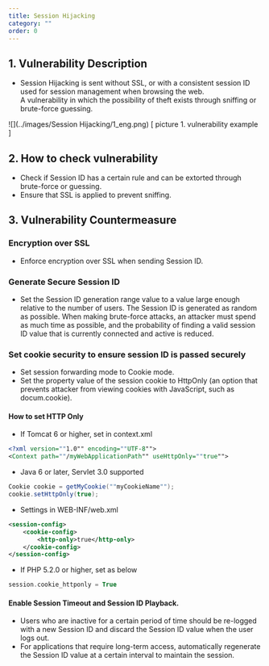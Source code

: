 ```yaml
---
title: Session Hijacking
category: ""
order: 0
---
```


## 1. Vulnerability Description
* Session Hijacking is sent without SSL, or with a consistent session ID used for session management when browsing the web.<br>
A vulnerability in which the possibility of theft exists through sniffing or brute-force guessing.

![](../images/Session Hijacking/1_eng.png)
[ picture 1. vulnerability example ]


## 2. How to check vulnerability
* Check if Session ID has a certain rule and can be extorted through brute-force or guessing.
* Ensure that SSL is applied to prevent sniffing.

## 3. Vulnerability Countermeasure
### Encryption over SSL
* Enforce encryption over SSL when sending Session ID.
 
### Generate Secure Session ID
* Set the Session ID generation range value to a value large enough relative to the number of users.
The Session ID is generated as random as possible. 
When making brute-force attacks, an attacker must spend as much time as possible, and the probability of finding a valid session ID value that is currently connected and active is reduced.

### Set cookie security to ensure session ID is passed securely
* Set session forwarding mode to Cookie mode.
* Set the property value of the session cookie to HttpOnly (an option that prevents attacker from viewing cookies with JavaScript, such as docum.cookie).

#### How to set HTTP Only
* If Tomcat 6 or higher, set in context.xml

```xml
<?xml version=""1.0"" encoding=""UTF-8"">
<Context path=""/myWebApplicationPath"" useHttpOnly=""true"">
```

* Java 6 or later, Servlet 3.0 supported

```java
Cookie cookie = getMyCookie(""myCookieName"");
cookie.setHttpOnly(true);
```

* Settings in WEB-INF/web.xml

```xml
<session-config>
	<cookie-config>
		<http-only>true</http-only>
	</cookie-config>
</session-config>
```

* If PHP 5.2.0 or higher, set as below

```php
session.cookie_httponly = True
```


#### Enable Session Timeout and Session ID Playback.
* Users who are inactive for a certain period of time should be re-logged with a new Session ID and discard the Session ID value when the user logs out.
* For applications that require long-term access, automatically regenerate the Session ID value at a certain interval to maintain the session.
